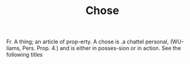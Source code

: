---
title: Chose
letter: C
permalink: "/definitions/bld-chose.html"
body: Fr. A thing; an article of prop-erty. A chose is .a chattel personal, (WU-liams,
  Pers. Prop. 4.) and is either in posses-sion or in action. See the following titles
published_at: '2018-07-07'
source: Black's Law Dictionary 2nd Ed (1910)
layout: post
---